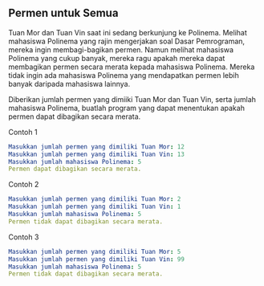 ## Permen untuk Semua

Tuan Mor dan Tuan Vin saat ini sedang berkunjung ke Polinema. Melihat mahasiswa Polinema yang rajin mengerjakan soal Dasar Pemrograman, mereka ingin membagi-bagikan permen. Namun melihat mahasiswa Polinema yang cukup banyak, mereka ragu apakah mereka dapat membagikan permen secara merata kepada mahasiswa Polinema. Mereka tidak ingin ada mahasiswa Polinema yang mendapatkan permen lebih banyak daripada mahasiswa lainnya.

Diberikan jumlah permen yang dimiiki Tuan Mor dan Tuan Vin, serta jumlah mahasiswa Polinema, buatlah program yang dapat menentukan apakah permen dapat dibagikan secara merata.

Contoh 1
```yaml
Masukkan jumlah permen yang dimiliki Tuan Mor: 12
Masukkan jumlah permen yang dimiliki Tuan Vin: 13
Masukkan jumlah mahasiswa Polinema: 5
Permen dapat dibagikan secara merata.
```

Contoh 2
```yaml
Masukkan jumlah permen yang dimiliki Tuan Mor: 2
Masukkan jumlah permen yang dimiliki Tuan Vin: 1
Masukkan jumlah mahasiswa Polinema: 5
Permen tidak dapat dibagikan secara merata.
```

Contoh 3
```yaml
Masukkan jumlah permen yang dimiliki Tuan Mor: 5
Masukkan jumlah permen yang dimiliki Tuan Vin: 99
Masukkan jumlah mahasiswa Polinema: 5
Permen tidak dapat dibagikan secara merata.
```
